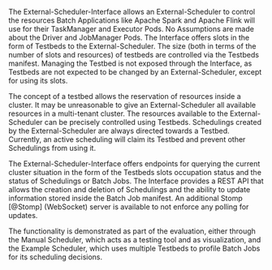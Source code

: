 The External-Scheduler-Interface allows an External-Scheduler to control the resources Batch Applications like Apache Spark and Apache Flink will use for their TaskManager and Executor Pods. No Assumptions are made about the Driver and JobManager Pods. The Interface offers slots in the form of Testbeds to the External-Scheduler. The size (both in terms of the number of slots and resources) of testbeds are controlled via the Testbeds manifest. Managing the Testbed is not exposed through the Interface, as Testbeds are not expected to be changed by an External-Scheduler, except for using its slots. 

The concept of a testbed allows the reservation of resources inside a cluster. It may be unreasonable to give an External-Scheduler all available resources in a multi-tenant cluster. The resources available to the External-Scheduler can be precisely controlled using Testbeds. Schedulings created by the External-Scheduler are always directed towards a Testbed. Currently, an active scheduling will claim its Testbed and prevent other Schedulings from using it.

The External-Scheduler-Interface offers endpoints for querying the current cluster situation in the form of the Testbeds slots occupation status and the status of Schedulings or Batch Jobs. The Interface provides a REST API that allows the creation and deletion of Schedulings and the ability to update information stored inside the Batch Job manifest. An additional Stomp [@Stomp] (WebSocket) server is available to not enforce any polling for updates.

The functionality is demonstrated as part of the evaluation, either through the Manual Scheduler, which acts as a testing tool and as visualization, and the Example Scheduler, which uses multiple Testbeds to profile Batch Jobs for its scheduling decisions.